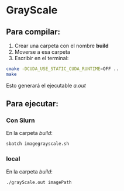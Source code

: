 # GrayScale
## Para compilar:

1. Crear una carpeta con el nombre __build__
2. Moverse a esa carpeta
3. Escribir en el terminal:

```bash
cmake -DCUDA_USE_STATIC_CUDA_RUNTIME=OFF ..
make
```

Esto generará el ejecutable _a.out_

## Para ejecutar:

### Con Slurn

En la carpeta _build_:

```bash
sbatch imagegrayscale.sh
```

### local

En la carpeta _build_:

```bash
./grayScale.out imagePath
```

